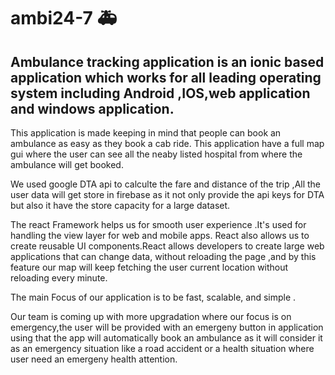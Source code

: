 # ambi24-7 :ambulance:

## Ambulance tracking application is an ionic based application  which works for all leading operating system including Android ,IOS,web application and windows application.

This application is made keeping in mind that people can book an ambulance as easy as they book a cab ride.
This application have a full map gui where the user can see all the neaby listed hospital from where the ambulance will get booked.

We used google DTA api to calculte the fare and distance of the trip ,All the user data will get store in firebase as it not only  provide the api keys for DTA  but  also it  have the store capacity for a large dataset.

The react Framework helps us for smooth user experience .It's used for handling the view layer for web and mobile apps. React also allows us to create reusable UI components.React allows developers to create large web applications that can change data, without reloading the page ,and by  this feature our map will keep fetching the user current location without reloading every minute. 

The main Focus of our application  is to be fast, scalable, and simple .

Our team is coming up with more upgradation where our focus is on emergency,the user will be provided with an emergeny button in application using that the app will automatically book an ambulance as it will consider it as an emergency situation like a road accident or  a health situation where user need an emergeny health attention.
